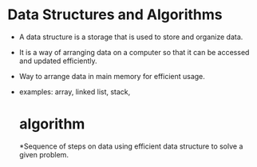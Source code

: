 # Data Structures and Algorithms
* A data structure is a storage that is used to store and organize data.
* It is a way of arranging data on a computer so that it can be accessed and updated efficiently.
* Way to arrange data in main memory for efficient usage.
* examples: array, linked list, stack,

  # algorithm
  *Sequence of steps on data using efficient data structure to solve a given problem.
  


